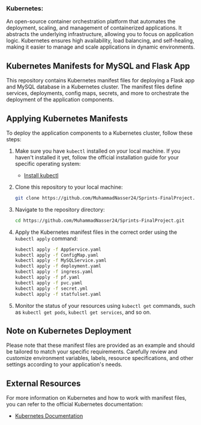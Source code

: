 ### Kubernetes:
 An open-source container orchestration platform that automates the deployment, scaling, and management of containerized applications. It abstracts the underlying infrastructure, allowing you to focus on application logic. Kubernetes ensures high 
availability, load balancing, and self-healing, making it easier to manage and scale applications in dynamic environments.

## Kubernetes Manifests for MySQL and Flask App

This repository contains Kubernetes manifest files for deploying a Flask app and MySQL database in a Kubernetes cluster. The manifest files define services, deployments, config maps, secrets, and more to orchestrate the deployment of the application components.

## Applying Kubernetes Manifests

To deploy the application components to a Kubernetes cluster, follow these steps:

1. Make sure you have `kubectl` installed on your local machine. If you haven't installed it yet, follow the official installation guide for your specific operating system:

   - [Install kubectl](https://kubernetes.io/docs/tasks/tools/install-kubectl/)

2. Clone this repository to your local machine:

   ```sh
   git clone https://github.com/MuhammadNasser24/Sprints-FinalProject.git 
   ```

3. Navigate to the repository directory:

   ```sh
   cd https://github.com/MuhammadNasser24/Sprints-FinalProject.git
   ```

4. Apply the Kubernetes manifest files in the correct order using the `kubectl apply` command:

   ```sh
   kubectl apply -f AppService.yaml
   kubectl apply -f ConfigMap.yaml
   kubectl apply -f MySQLService.yaml
   kubectl apply -f deployment.yaml
   kubectl apply -f ingress.yaml
   kubectl apply -f pf.yaml
   kubectl apply -f pvc.yaml
   kubectl apply -f secret.yml
   kubectl apply -f statfulset.yaml
   ```

5. Monitor the status of your resources using `kubectl get` commands, such as `kubectl get pods`, `kubectl get services`, and so on.

## Note on Kubernetes Deployment

Please note that these manifest files are provided as an example and should be tailored to match your specific requirements. Carefully review and customize environment variables, labels, resource specifications, and other settings according to your application's needs.

## External Resources

For more information on Kubernetes and how to work with manifest files, you can refer to the official Kubernetes documentation:

- [Kubernetes Documentation](https://kubernetes.io/docs/)
